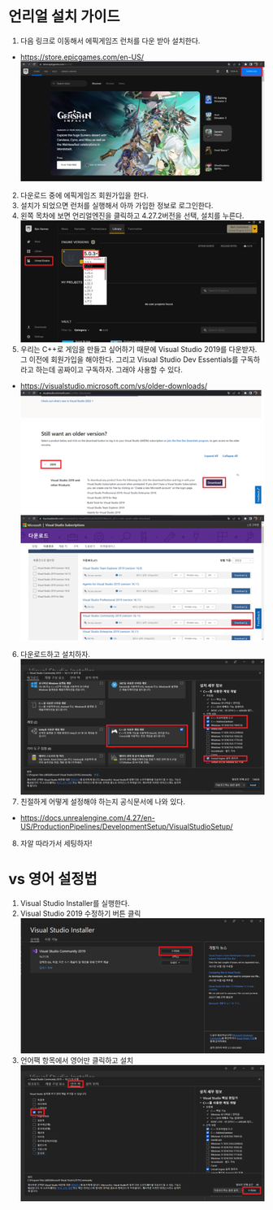 # 언리얼 설치 가이드
1. 다음 링크로 이동해서 에픽게임즈 런처를 다운 받아 설치한다.
- https://store.epicgames.com/en-US/
 ![](./images/1.png)
2. 다운로드 중에 에픽게임즈 회원가입을 한다.
3. 설치가 되었으면 런처를 실행해서 아까 가입한 정보로 로그인한다.
4. 왼쪽 목차에 보면 언리얼엔진을 클릭하고 4.27.2버전을 선택, 설치를 누른다.
 ![](./images/5.png)
5. 우리는 C++로 게임을 만들고 싶어하기 때문에 Visual Studio 2019를 다운받자. 그 이전에 회원가입을 해야한다. 그리고 Visual Studio Dev Essentials를 구독하라고 하는데 공짜이고 구독하자. 그래야 사용할 수 있다.
- https://visualstudio.microsoft.com/vs/older-downloads/
 ![](./images/7.png)
 ![](./images/8.png)
6. 다운로드하고 설치하자.
 ![](./images/9.png)
7.  친절하게 어떻게 설정해야 하는지 공식문서에 나와 있다.
- https://docs.unrealengine.com/4.27/en-US/ProductionPipelines/DevelopmentSetup/VisualStudioSetup/
8. 자알 따라가서 세팅하자!


# vs 영어 설정법
1. Visual Studio Installer를 실행한다.
2. Visual Studio 2019 수정하기 버튼 클릭
  ![](./images/l1.png)
3. 언어팩 항목에서 영어만 클릭하고 설치
  ![](./images/l2.png)